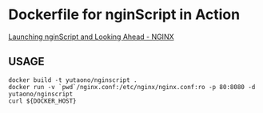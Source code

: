 # Dockerfile for nginScript in Action

[Launching nginScript and Looking Ahead - NGINX](https://www.nginx.com/blog/launching-nginscript-and-looking-ahead/)

## USAGE

```
docker build -t yutaono/nginscript .
docker run -v `pwd`/nginx.conf:/etc/nginx/nginx.conf:ro -p 80:8080 -d yutaono/nginscript
curl ${DOCKER_HOST}
```
